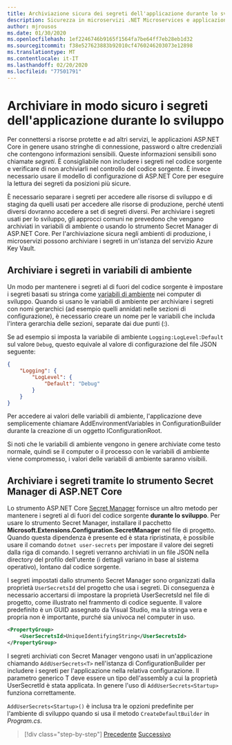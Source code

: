```yaml
---
title: Archiviazione sicura dei segreti dell'applicazione durante lo sviluppo
description: Sicurezza in microservizi .NET Microservices e applicazioni Web - Evitare di archiviare i segreti dell'applicazione quali password, stringhe di connessione o chiavi API nel controllo del codice sorgente. Esaminare in dettaglio le opzioni usabili in ASP.NET Core, in particolare le modalità di gestione dei "segreti utente".
author: mjrousos
ms.date: 01/30/2020
ms.openlocfilehash: 1ef2246746b9165f1564fa7be64ff7eb28eb1d32
ms.sourcegitcommit: f38e527623883b92010cf4760246203073e12898
ms.translationtype: MT
ms.contentlocale: it-IT
ms.lasthandoff: 02/20/2020
ms.locfileid: "77501791"
---
```

# <a name="store-application-secrets-safely-during-development"></a>Archiviare in modo sicuro i segreti dell'applicazione durante lo sviluppo

Per connettersi a risorse protette e ad altri servizi, le applicazioni ASP.NET Core in genere usano stringhe di connessione, password o altre credenziali che contengono informazioni sensibili. Queste informazioni sensibili sono chiamate *segreti*. È consigliabile non includere i segreti nel codice sorgente e verificare di non archiviarli nel controllo del codice sorgente. È invece necessario usare il modello di configurazione di ASP.NET Core per eseguire la lettura dei segreti da posizioni più sicure.

È necessario separare i segreti per accedere alle risorse di sviluppo e di staging da quelli usati per accedere alle risorse di produzione, perché utenti diversi dovranno accedere a set di segreti diversi. Per archiviare i segreti usati per lo sviluppo, gli approcci comuni ne prevedono che vengano archiviati in variabili di ambiente o usando lo strumento Secret Manager di ASP.NET Core. Per l'archiviazione sicura negli ambienti di produzione, i microservizi possono archiviare i segreti in un'istanza del servizio Azure Key Vault.

## <a name="store-secrets-in-environment-variables"></a>Archiviare i segreti in variabili di ambiente

Un modo per mantenere i segreti al di fuori del codice sorgente è impostare i segreti basati su stringa come [variabili di ambiente](/aspnet/core/security/app-secrets#environment-variables) nei computer di sviluppo. Quando si usano le variabili di ambiente per archiviare i segreti con nomi gerarchici (ad esempio quelli annidati nelle sezioni di configurazione), è necessario creare un nome per le variabili che includa l'intera gerarchia delle sezioni, separate dai due punti (:).

Se ad esempio si imposta la variabile di ambiente `Logging:LogLevel:Default` sul valore `Debug`, questo equivale al valore di configurazione del file JSON seguente:

```json
{
    "Logging": {
        "LogLevel": {
            "Default": "Debug"
        }
    }
}
```

Per accedere ai valori delle variabili di ambiente, l'applicazione deve semplicemente chiamare AddEnvironmentVariables in ConfigurationBuilder durante la creazione di un oggetto IConfigurationRoot.

Si noti che le variabili di ambiente vengono in genere archiviate come testo normale, quindi se il computer o il processo con le variabili di ambiente viene compromesso, i valori delle variabili di ambiente saranno visibili.

## <a name="store-secrets-with-the-aspnet-core-secret-manager"></a>Archiviare i segreti tramite lo strumento Secret Manager di ASP.NET Core

Lo strumento ASP.NET Core [Secret Manager](/aspnet/core/security/app-secrets#secret-manager) fornisce un altro metodo per mantenere i segreti al di fuori del codice sorgente **durante lo sviluppo**. Per usare lo strumento Secret Manager, installare il pacchetto **Microsoft.Extensions.Configuration.SecretManager** nel file di progetto. Quando questa dipendenza è presente ed è stata ripristinata, è possibile usare il comando `dotnet user-secrets` per impostare il valore dei segreti dalla riga di comando. I segreti verranno archiviati in un file JSON nella directory del profilo dell'utente (i dettagli variano in base al sistema operativo), lontano dal codice sorgente.

I segreti impostati dallo strumento Secret Manager sono organizzati dalla proprietà `UserSecretsId` del progetto che usa i segreti. Di conseguenza è necessario accertarsi di impostare la proprietà UserSecretsId nel file di progetto, come illustrato nel frammento di codice seguente. Il valore predefinito è un GUID assegnato da Visual Studio, ma la stringa vera e propria non è importante, purché sia univoca nel computer in uso.

```xml
<PropertyGroup>
    <UserSecretsId>UniqueIdentifyingString</UserSecretsId>
</PropertyGroup>
```

I segreti archiviati con Secret Manager vengono usati in un'applicazione chiamando `AddUserSecrets<T>` nell'istanza di ConfigurationBuilder per includere i segreti per l'applicazione nella relativa configurazione. Il parametro generico T deve essere un tipo dell'assembly a cui la proprietà UserSecretId è stata applicata. In genere l'uso di `AddUserSecrets<Startup>` funziona correttamente.

`AddUserSecrets<Startup>()` è inclusa tra le opzioni predefinite per l'ambiente di sviluppo quando si usa il metodo `CreateDefaultBuilder` in *Program.cs*.

>[!div class="step-by-step"]
>[Precedente](authorization-net-microservices-web-applications.md)
>[Successivo](azure-key-vault-protects-secrets.md)
